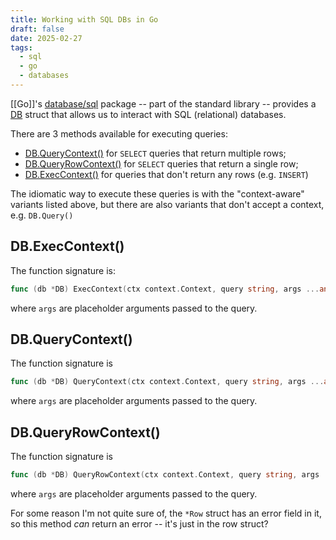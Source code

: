 ```yaml
---
title: Working with SQL DBs in Go
draft: false
date: 2025-02-27
tags:
  - sql
  - go
  - databases
---
```

[[Go]]'s [database/sql](https://pkg.go.dev/database/sql) package -- part of the standard library -- provides a [DB](https://pkg.go.dev/database/sql#DB) struct that allows us to interact with SQL (relational) databases.

There are 3 methods available for executing queries:

- [DB.QueryContext()](https://pkg.go.dev/database/sql#DB.QueryContext) for `SELECT` queries that return multiple rows;
- [DB.QueryRowContext()](https://pkg.go.dev/database/sql/#DB.QueryRowContext) for `SELECT` queries that return a single row;
- [DB.ExecContext()](https://pkg.go.dev/database/sql/#DB.ExecContext) for queries that don't return any rows (e.g. `INSERT`)

The idiomatic way to execute these queries is with the "context-aware" variants listed above, but there are also variants that don't accept a context, e.g. `DB.Query()`

## DB.ExecContext()

The function signature is:

```go
func (db *DB) ExecContext(ctx context.Context, query string, args ...any) (Result, error)
```

where `args` are placeholder arguments passed to the query.

## DB.QueryContext()

The function signature is

```go
func (db *DB) QueryContext(ctx context.Context, query string, args ...any) (*Rows, error)
```
where `args` are placeholder arguments passed to the query.

## DB.QueryRowContext()

The function signature is

```go
func (db *DB) QueryRowContext(ctx context.Context, query string, args ...any) *Row
```
where `args` are placeholder arguments passed to the query.

For some reason I'm not quite sure of, the `*Row` struct has an error field in it, so this method *can* return an error -- it's just in the row struct?

